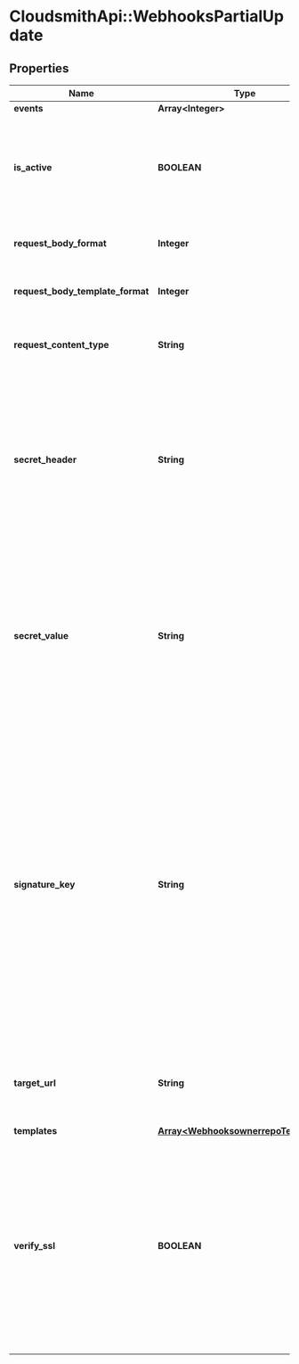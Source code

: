 # CloudsmithApi::WebhooksPartialUpdate

## Properties
Name | Type | Description | Notes
------------ | ------------- | ------------- | -------------
**events** | **Array&lt;Integer&gt;** | None | [optional] 
**is_active** | **BOOLEAN** | If enabled, the webhook will trigger on events and send payloads to the configured target URL. | [optional] 
**request_body_format** | **Integer** | The format of the payloads for webhook requests. | [optional] 
**request_body_template_format** | **Integer** | The format of the payloads for webhook requests. | [optional] 
**request_content_type** | **String** | The value that will be sent for the &#39;Content Type&#39; header.  | [optional] 
**secret_header** | **String** | The header to send the predefined secret in. This must be unique from existing headers or it won&#39;t be sent. You can use this as a form of authentication on the endpoint side. | [optional] 
**secret_value** | **String** | The value for the predefined secret (note: this is treated as a passphrase and is encrypted when we store it). You can use this as a form of authentication on the endpoint side. | [optional] 
**signature_key** | **String** | The value for the signature key - This is used to generate an HMAC-based hex digest of the request body, which we send as the X-Cloudsmith-Signature header so that you can ensure that the request wasn&#39;t modified by a malicious party (note: this is treated as a passphrase and is encrypted when we store it). | [optional] 
**target_url** | **String** | The destination URL that webhook payloads will be POST&#39;ed to. | [optional] 
**templates** | [**Array&lt;WebhooksownerrepoTemplates&gt;**](WebhooksownerrepoTemplates.md) | None | [optional] 
**verify_ssl** | **BOOLEAN** | If enabled, SSL certificates is verified when webhooks are sent. It&#39;s recommended to leave this enabled as not verifying the integrity of SSL certificates leaves you susceptible to Man-in-the-Middle (MITM) attacks. | [optional] 


